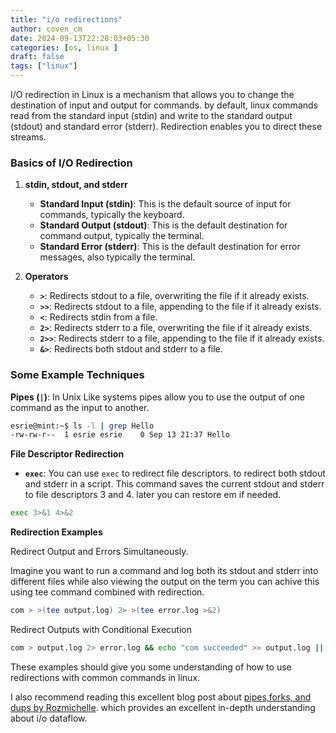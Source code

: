 ```yaml
---
title: "i/o redirections"
author: coven_cm
date: 2024-09-13T22:28:03+05:30
categories: [os, linux ]
draft: false
tags: ["linux"]
---
```



 I/O redirection in Linux is a mechanism that allows you to change the destination of input and output for commands. by default, linux commands read from the standard input (stdin) and write to the standard output (stdout) and standard error (stderr). Redirection enables you to direct these streams.

### Basics of I/O Redirection

1.  **stdin, stdout, and stderr**
    
    -   **Standard Input (stdin)**: This is the default source of input for commands, typically the keyboard.
    -   **Standard Output (stdout)**: This is the default destination for command output, typically the terminal.
    -   **Standard Error (stderr)**: This is the default destination for error messages, also typically the terminal.
2.  **Operators**
    
    -   **`>`**: Redirects stdout to a file, overwriting the file if it already exists.
    -   **`>>`**: Redirects stdout to a file, appending to the file if it already exists.
    -   **`<`**: Redirects stdin from a file.
    -   **`2>`**: Redirects stderr to a file, overwriting the file if it already exists.
    -   **`2>>`**: Redirects stderr to a file, appending to the file if it already exists.
    -   **`&>`**: Redirects both stdout and stderr to a file.

### Some Example Techniques
  **Pipes (`|`)**: In Unix Like systems pipes allow you to use the output of one command as the input to another.  
   ```bash
 esrie@mint:~$ ls -l | grep Hello
-rw-rw-r--  1 esrie esrie    0 Sep 13 21:37 Hello
``` 

**File Descriptor Redirection**

-   **`exec`**: You can use `exec` to redirect file descriptors.  to redirect both stdout and stderr in a script. This command saves the  current stdout and stderr to file descriptors 3 and 4. later you can restore em if needed. 
```bash
exec 3>&1 4>&2
```

**Redirection Examples**

Redirect Output and Errors Simultaneously. 

Imagine you want to run a command and log both its stdout and 	stderr into different files while also viewing the output on the term you can achive this using tee command combined with redirection. 
```bash 
com > >(tee output.log) 2> >(tee error.log >&2)
```


Redirect Outputs with Conditional Execution 

```bash 
com > output.log 2> error.log && echo "com succeeded" >> output.log || echo "com failed" >> error.log`
```
These examples should give you some understanding of how to use redirections with common commands in linux. 

I also recommend reading this excellent blog post about [pipes,forks, and dups by Rozmichelle](https://www.rozmichelle.com/pipes-forks-dups/). which provides an excellent in-depth understanding about i/o dataflow.
